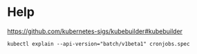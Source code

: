 # Help

https://github.com/kubernetes-sigs/kubebuilder#kubebuilder

```
kubectl explain --api-version="batch/v1beta1" cronjobs.spec
```
